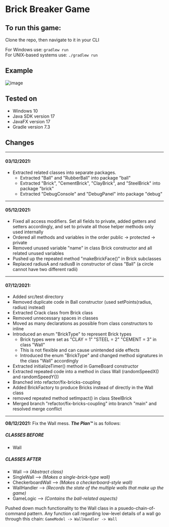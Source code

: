 # Brick Breaker Game

## To run this game:
Clone the repo, then navigate to it in your CLI
  
For Windows use: ```gradlew run```  
For UNIX-based systems use: ```./gradlew run```

## Example
  ![image](https://user-images.githubusercontent.com/65664371/144083391-603a3772-0867-4623-9b77-c221503059f9.png)

## Tested on 
* Windows 10
* Java SDK version 17
* JavaFX version 17
* Gradle version 7.3

## Changes

---
#### 03/12/2021:
* Extracted related classes into separate packages.
  * Extracted "Ball" and "RubberBall" into package "ball"
  * Extracted "Brick", "CementBrick", "ClayBrick", and "SteelBrick" into package "brick"
  * Extracted "DebugConsole" and "DebugPanel" into package "debug"
---
#### 05/12/2021:
* Fixed all access modifiers. Set all fields to private, added getters and setters accordingly, and set to private all those helper methods only used internally
* Ordered all methods and variables in the order public -> protected -> private
* Removed unused variable "name" in class Brick constructor and all related unused variables
* Pushed up the repeated method "makeBrickFace()" in Brick subclasses
* Replaced radiusA and radiusB in constructor of class "Ball" (a circle cannot have two different radii)
---
#### 07/12/2021:
* Added src/test directory
* Removed duplicate code in Ball constructor (used setPoints(radius, radius) instead)
* Extracted Crack class from Brick class
* Removed unnecessary spaces in classes
* Moved as many declarations as possible from class constructors to inline
* Introduced an enum "BrickType" to represent Brick types
  * Brick types were set as "CLAY = 1" "STEEL = 2" "CEMENT = 3" in class "Wall"
  * This is not flexible and can cause unintended side effects
  * Introduced the enum "BrickType" and changed method signatures in the class "Wall" accordingly
* Extracted initializeTimer() method in GameBoard constructor
* Extracted repeated code into a method in class Wall (randomSpeedX() and randomSpeedY())
* Branched into refactor/fix-bricks-coupling
* Added BrickFactory to produce Bricks instead of directly in the Wall class
* removed repeated method setImpact() in class SteelBrick
* Merged branch "refactor/fix-bricks-coupling" into branch "main" and resolved merge conflict
---
**08/12/2021:** Fix the Wall mess. **_The Plan™_** is as follows:  
##### CLASSES BEFORE
  * Wall
##### CLASSES AFTER
  * Wall --> _(Abstract class)_
  * SingleWall --> _(Makes a single-brick-type wall)_
  * CheckerboardWall --> _(Makes a checkerboard-style wall)_
  * WallHandler --> _(Records the state of the multiple walls that make up the game)_
  * GameLogic --> _(Contains the ball-related aspects)_

Pushed down much functionality to the Wall class in a psuedo-chain-of-command pattern.
Any function call regarding low-level details of a wall go through this chain: `GameModel -> WallHandler -> Wall`

  

